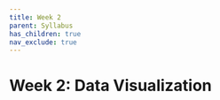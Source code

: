 ```yaml
---
title: Week 2
parent: Syllabus
has_children: true
nav_exclude: true
---
```


# Week 2: Data Visualization
